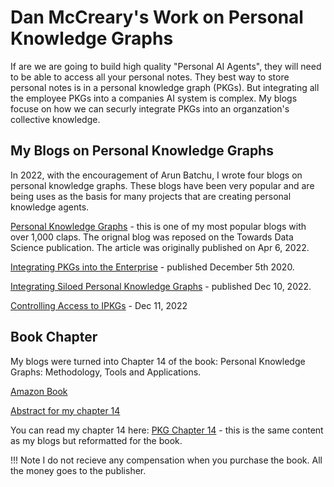 # Dan McCreary's Work on Personal Knowledge Graphs

If are we are going to build high quality "Personal AI Agents", they will need to be able to access all your
personal notes.  They best way to store personal notes is
in a personal knowledge graph (PKGs).  But integrating all
the employee PKGs into a companies AI system is complex.  My blogs
focuse on how we can securly integrate PKGs into an organzation's collective knowledge.

## My Blogs on Personal Knowledge Graphs

In 2022, with the encouragement of Arun Batchu, I wrote four blogs on personal knowledge graphs.  These blogs have been very popular and are
being uses as the basis for many projects that are creating personal knowledge agents.

[Personal Knowledge Graphs](https://towardsdatascience.com/personal-knowledge-graphs-9a23a0b099af) - this is one of my most popular blogs with over 1,000 claps.  The orignal blog was reposed on the Towards Data Science publication.  The article was originally published on Apr 6, 2022.

[Integrating PKGs into the Enterprise](https://medium.com/p/31c913b96b94) - published December 5th 2020.

[Integrating Siloed Personal Knowledge Graphs](https://dmccreary.medium.com/integrating-siloed-personal-knowledge-graphs-d0e68bd06685) - published Dec 10, 2022.

[Controlling Access to IPKGs](https://dmccreary.medium.com/controlling-access-to-ipkgs-8fbc5e0d6896) - Dec 11, 2022

## Book Chapter

My blogs were turned into Chapter 14 of the book: Personal Knowledge Graphs: Methodology, Tools and Applications.

[Amazon Book](https://www.amazon.com/Personal-Knowledge-Graphs-PKGs-applications/dp/1839537019)

[Abstract for my chapter 14](https://digital-library.theiet.org/doi/abs/10.1049/PBPC063E_ch14)

You can read my chapter 14 here: [PKG Chapter 14](https://github.com/dmccreary/dmccreary/blob/master/PKG-Chapter-14.pdf) - this is the same content as my blogs but reformatted for the book.

!!! Note
    I do not recieve any compensation when you purchase the book.  All the money goes to the publisher.